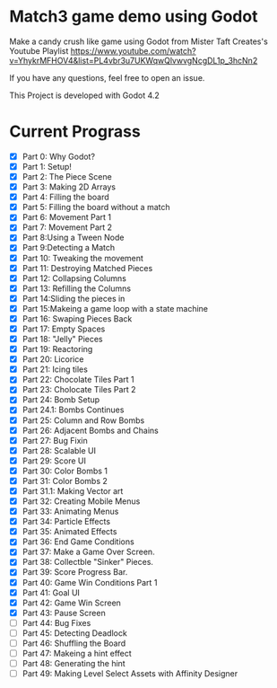 # Match3 game demo using Godot

Make a candy crush like game using Godot from Mister Taft Creates's Youtube Playlist https://www.youtube.com/watch?v=YhykrMFHOV4&list=PL4vbr3u7UKWqwQlvwvgNcgDL1p_3hcNn2

If you have any questions, feel free to open an issue.

This Project is developed with Godot 4.2

# Current Prograss

- [x] Part 0: Why Godot?
- [x] Part 1: Setup!
- [x] Part 2: The Piece Scene
- [x] Part 3: Making 2D Arrays
- [x] Part 4: Filling the board
- [x] Part 5: Filling the board without a match
- [x] Part 6: Movement Part 1
- [x] Part 7: Movement Part 2
- [x] Part 8:Using a Tween Node
- [x] Part 9:Detecting a Match
- [x] Part 10: Tweaking the movement
- [x] Part 11: Destroying Matched Pieces
- [x] Part 12: Collapsing Columns
- [x] Part 13: Refilling the Columns
- [x] Part 14:Sliding the pieces in
- [x] Part 15:Makeing a game loop with a state machine
- [x] Part 16: Swaping Pieces Back
- [x] Part 17: Empty Spaces
- [x] Part 18: "Jelly" Pieces
- [x] Part 19: Reactoring
- [x] Part 20: Licorice
- [x] Part 21: Icing tiles
- [x] Part 22: Chocolate Tiles Part 1
- [x] Part 23: Cholocate Tiles Part 2
- [x] Part 24: Bomb Setup
- [x] Part 24.1:  Bombs Continues
- [x] Part 25: Column and Row Bombs
- [x] Part 26: Adjacent Bombs and Chains
- [x] Part 27: Bug Fixin
- [x] Part 28: Scalable UI
- [x] Part 29: Score UI
- [x] Part 30: Color Bombs 1
- [x] Part 31: Color Bombs 2
- [x] Part 31.1: Making Vector art
- [x] Part 32: Creating Mobile Menus
- [x] Part 33: Animating Menus
- [x] Part 34: Particle Effects
- [x] Part 35: Animated Effects
- [x] Part 36: End Game Conditions
- [x] Part 37: Make a Game Over Screen.
- [x] Part 38: Collectble "Sinker" Pieces.
- [x] Part 39: Score Progress Bar.
- [x] Part 40: Game Win Conditions Part 1
- [x] Part 41: Goal UI
- [x] Part 42: Game Win Screen
- [x] Part 43: Pause Screen
- [ ] Part 44: Bug Fixes
- [ ] Part 45: Detecting Deadlock
- [ ] Part 46: Shuffling the Board
- [ ] Part 47: Makeing a hint effect
- [ ] Part 48: Generating the hint
- [ ] Part 49: Making Level Select Assets with Affinity Designer
